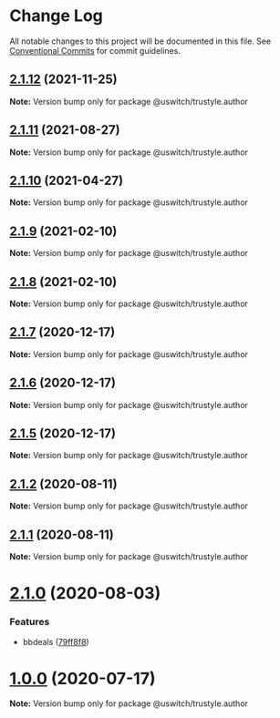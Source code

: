 # Change Log

All notable changes to this project will be documented in this file.
See [Conventional Commits](https://conventionalcommits.org) for commit guidelines.

## [2.1.12](https://github.com/uswitch/trustyle/compare/@uswitch/trustyle.author@2.1.11...@uswitch/trustyle.author@2.1.12) (2021-11-25)

**Note:** Version bump only for package @uswitch/trustyle.author





## [2.1.11](https://github.com/uswitch/trustyle/compare/@uswitch/trustyle.author@2.1.10...@uswitch/trustyle.author@2.1.11) (2021-08-27)

**Note:** Version bump only for package @uswitch/trustyle.author





## [2.1.10](https://github.com/uswitch/trustyle/compare/@uswitch/trustyle.author@2.1.9...@uswitch/trustyle.author@2.1.10) (2021-04-27)

**Note:** Version bump only for package @uswitch/trustyle.author





## [2.1.9](https://github.com/uswitch/trustyle/compare/@uswitch/trustyle.author@2.1.7...@uswitch/trustyle.author@2.1.9) (2021-02-10)

**Note:** Version bump only for package @uswitch/trustyle.author





## [2.1.8](https://github.com/uswitch/trustyle/compare/@uswitch/trustyle.author@2.1.7...@uswitch/trustyle.author@2.1.8) (2021-02-10)

**Note:** Version bump only for package @uswitch/trustyle.author





## [2.1.7](https://github.com/uswitch/trustyle/compare/@uswitch/trustyle.author@2.1.5...@uswitch/trustyle.author@2.1.7) (2020-12-17)

**Note:** Version bump only for package @uswitch/trustyle.author





## [2.1.6](https://github.com/uswitch/trustyle/compare/@uswitch/trustyle.author@2.1.5...@uswitch/trustyle.author@2.1.6) (2020-12-17)

**Note:** Version bump only for package @uswitch/trustyle.author





## [2.1.5](https://github.com/uswitch/trustyle/compare/@uswitch/trustyle.author@2.1.4...@uswitch/trustyle.author@2.1.5) (2020-12-17)

**Note:** Version bump only for package @uswitch/trustyle.author





## [2.1.2](https://github.com/uswitch/trustyle/compare/@uswitch/trustyle.author@2.1.1...@uswitch/trustyle.author@2.1.2) (2020-08-11)

**Note:** Version bump only for package @uswitch/trustyle.author





## [2.1.1](https://github.com/uswitch/trustyle/compare/@uswitch/trustyle.author@2.1.0...@uswitch/trustyle.author@2.1.1) (2020-08-11)

**Note:** Version bump only for package @uswitch/trustyle.author





# [2.1.0](https://github.com/uswitch/trustyle/compare/@uswitch/trustyle.author@2.0.0...@uswitch/trustyle.author@2.1.0) (2020-08-03)


### Features

* bbdeals ([79ff8f8](https://github.com/uswitch/trustyle/commit/79ff8f8))





# [1.0.0](https://github.com/uswitch/trustyle/compare/@uswitch/trustyle.author@0.4.1...@uswitch/trustyle.author@1.0.0) (2020-07-17)

**Note:** Version bump only for package @uswitch/trustyle.author
